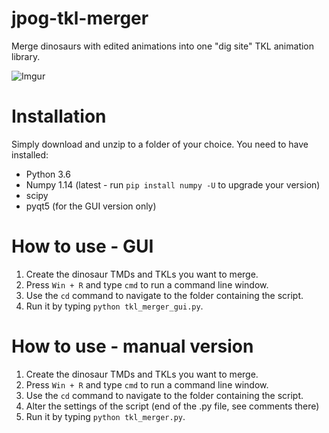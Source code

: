 # jpog-tkl-merger
Merge dinosaurs with edited animations into one "dig site" TKL animation library.

![Imgur](https://i.imgur.com/qMSOFR6.png)

# Installation
Simply download and unzip to a folder of your choice. You need to have installed:
- Python 3.6
- Numpy 1.14 (latest - run `pip install numpy -U` to upgrade your version)
- scipy
- pyqt5 (for the GUI version only)

# How to use - GUI
1) Create the dinosaur TMDs and TKLs you want to merge.
2) Press `Win + R` and type `cmd` to run a command line window.
3) Use the `cd` command to navigate to the folder containing the script.
4) Run it by typing `python tkl_merger_gui.py`.

# How to use - manual version
1) Create the dinosaur TMDs and TKLs you want to merge.
2) Press `Win + R` and type `cmd` to run a command line window.
3) Use the `cd` command to navigate to the folder containing the script.
4) Alter the settings of the script (end of the .py file, see comments there)
5) Run it by typing `python tkl_merger.py`.
